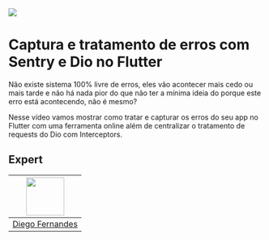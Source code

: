 <img src="https://storage.googleapis.com/golden-wind/experts-club/capa-github.svg" />

# Captura e tratamento de erros com Sentry e Dio no Flutter

Não existe sistema 100% livre de erros, eles vão acontecer mais cedo ou mais tarde e não há
nada pior do que não ter a mínima ideia do porque este erro está acontecendo, não é mesmo?

Nesse vídeo vamos mostrar como tratar e capturar os erros do seu app no Flutter com uma
ferramenta online além de centralizar o tratamento de requests do Dio com Interceptors.

## Expert

| [<img src="https://avatars.githubusercontent.com/u/2068045?v=4" width="75px;"/>](https://github.com/marcobraghim) |
| :-: |
|[Diego Fernandes](https://github.com/marcobraghim)|
